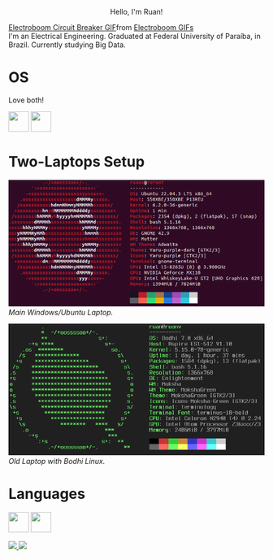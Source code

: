 <p align="center">
Hello, I'm Ruan!
</p>

<div class="tenor-gif-embed" data-postid="18193394" data-share-method="host" data-aspect-ratio="1.77222" data-width="100%"><a href="https://tenor.com/view/electroboom-circuit-breaker-spark-mehdi-gif-18193394">Electroboom Circuit Breaker GIF</a>from <a href="https://tenor.com/search/electroboom-gifs">Electroboom GIFs</a></div> <script type="text/javascript" async src="https://tenor.com/embed.js"></script>
I'm an Electrical Engineering. Graduated at Federal University of Paraíba, in Brazil. Currently studying Big Data.

<!--
**ruanvirginio/ruanvirginio** is a ✨ _special_ ✨ repository because its `README.md` (this file) appears on your GitHub profile.

Here are some ideas to get you started:

- 🔭 I’m currently working on ...
- 🌱 I’m currently learning ...
- 👯 I’m looking to collaborate on ...
- 🤔 I’m looking for help with ...
- 💬 Ask me about ...
- 📫 How to reach me: ...
- 😄 Pronouns: ...
- ⚡ Fun fact: ...
-->

# OS
Love both!  

<img loading="lazy" src="https://cdn.jsdelivr.net/gh/devicons/devicon/icons/windows8/windows8-original.svg" width="40" height="40"/> <img loading="lazy" src="https://cdn.jsdelivr.net/gh/devicons/devicon/icons/linux/linux-original.svg" width="40" height="40"/>

# Two-Laptops Setup
![Main Windows/Ubuntu Laptop](/ubuntu.png)  
*Main Windows/Ubuntu Laptop.*

  
![Old Laptop with Bodhi Linux](/bodhi.png)  
*Old Laptop with Bodhi Linux.*

# Languages
<img loading="lazy" src="https://cdn.jsdelivr.net/gh/devicons/devicon/icons/python/python-original.svg" width="40" height="40"/> <img loading="lazy" src="https://cdn.jsdelivr.net/gh/devicons/devicon/icons/matlab/matlab-original.svg" width="40" height="40"/>



<div>
<a href="https://github.com/seu-usuário-aqui">
<img loading="lazy" height="180em" src="https://github-readme-stats.vercel.app/api/top-langs/?username=seu-usuário-aqui&layout=compact&langs_count=7&theme=dracula"/>
<img loading="lazy" height="180em" src="https://github-readme-stats.vercel.app/api?username=seu-usuário-aqui&show_icons=true&theme=dracula&include_all_commits=true&count_private=true"/>
</div>

